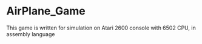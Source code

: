 # AirPlane_Game
This game is written for simulation on Atari 2600 console with 6502 CPU, in assembly language
